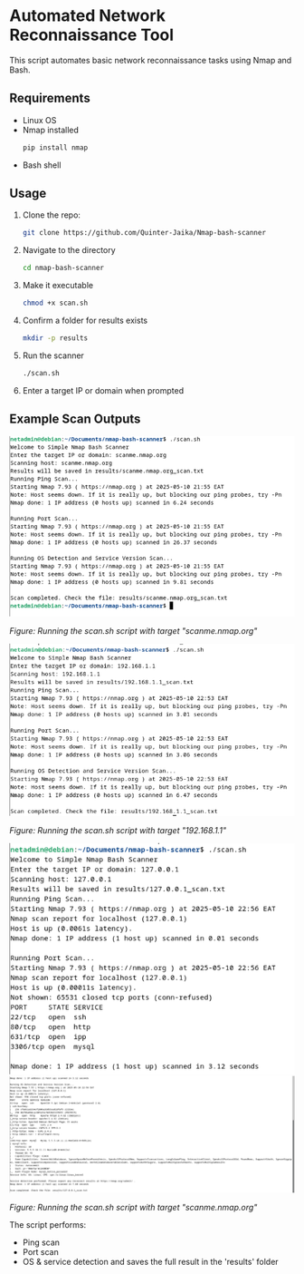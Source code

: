 # Automated Network Reconnaissance Tool

This script automates basic network reconnaissance tasks using Nmap and Bash.

## Requirements
- Linux OS
- Nmap installed
  	```bash
  	pip install nmap
  	```
- Bash shell

## Usage
1. Clone the repo:
	```bash
	git clone https://github.com/Quinter-Jaika/Nmap-bash-scanner
	 ```
2. Navigate to the directory
	```bash
	cd nmap-bash-scanner
	```
3. Make it executable
	```bash
	chmod +x scan.sh
	```
4. Confirm a folder for results exists
	```bash
	mkdir -p results
	```
5.  Run the scanner
	```bash
	./scan.sh
	```
6. Enter a target IP or domain when prompted

## Example Scan Outputs
![Example Scan Output](scanme.nmap.org.png)

*Figure: Running the scan.sh script with target "scanme.nmap.org"*

![Example Scan Output](192.168.1.1.png)

*Figure: Running the scan.sh script with target "192.168.1.1"*

![Example Scan Output](127.0.0.1Part1.png) <br>
![Example Scan Output](127.0.0.1Part2.png)

*Figure: Running the scan.sh script with target "scanme.nmap.org"*

The script performs:
- Ping scan
- Port scan
- OS & service detection and saves the full result in the 'results' folder
